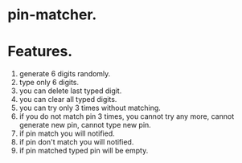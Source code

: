 # pin-matcher.
# Features.
1. generate 6 digits randomly.
2. type only 6 digits.
3. you can delete last typed digit.
4. you can clear all typed digits.
5. you can try only 3 times without matching.
6. if you do not match pin 3 times, you cannot try any more, cannot generate new pin, cannot type new pin.
7. if pin match you will notified.
8. if pin don't match you will notified.
9. if pin matched typed pin will be empty.
